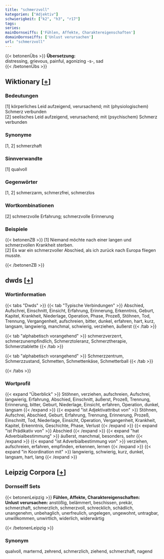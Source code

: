 ```yaml
---
title: "schmerzvoll"
kategorien: ["Adjektiv"]
schwierigkeit: ["k2", "h3", "r17"]
tags:
series:
mainDornseiffs: ['Fühlen, Affekte, Charaktereigenschaften']
domainDornseiffs: ['Unlust verursachen']
url: "schmerzvoll"
---
```


{{< betonenÜbs >}}
**Übersetzung:**  
distressing, grievous, painful, agonizing -s-, sad  
{{< /betonenÜbs >}}

## Wiktionary [[+](https://de.wiktionary.org/wiki/schmerzvoll)]

### Bedeutungen
[1] körperliches Leid aufzeigend, verursachend; mit (physiologischem) Schmerz verbunden  
[2] seelisches Leid aufzeigend, verursachend; mit (psychischem) Schmerz verbunden  

### Synonyme
[1, 2] schmerzhaft  

### Sinnverwandte
[1] qualvoll  

### Gegenwörter
[1, 2] schmerzarm, schmerzfrei, schmerzlos  

### Wortkombinationen
[2] schmerzvolle Erfahrung; schmerzvolle Erinnerung  

### Beispiele
{{< betonenZB >}}
[1] Niemand möchte nach einer langen und schmerzvollen Krankheit sterben.  
[2] Es war ein schmerzvoller Abschied, als ich zurück nach Europa fliegen musste.  

{{< /betonenZB >}}


## dwds [[+](https://www.dwds.de/wb/schmerzvoll)]

### Wortinformation
{{< tabs "Dwds" >}}
{{< tab "Typische Verbindungen" >}}
Abschied, Aufschrei, Einschnitt, Einsicht, Erfahrung, Erinnerung, Erkenntnis, Geburt, Kapitel, Krankheit, Niederlage, Operation, Phase, Prozeß, Stöhnen, Tod, Trennung, Vergangenheit, aufschreien, bitter, dunkel, erfahren, hart, kurz, langsam, langwierig, manchmal, schwierig, verziehen, äußerst
{{< /tab >}}

{{< tab "alphabetisch vorangehend" >}}
schmerzverzerrt, schmerzunempfindlich, Schmerztoleranz, Schmerztherapie, Schmerztablette
{{< /tab >}}

{{< tab "alphabetisch vorangehend" >}}
Schmerzzentrum, Schmerzzustand, Schmetten, Schmettenkäse, Schmetterball
{{< /tab >}}

{{< /tabs >}}

### Wortprofil
{{< expand "Überblick" >}} Stöhnen, verziehen, aufschreien, Aufschrei, langwierig, Erfahrung, Abschied, Einschnitt, äußerst, Prozeß, Trennung, Erinnerung, bitter, Geburt, Niederlage, Einsicht, erfahren, Operation, dunkel, langsam {{< /expand >}}
{{< expand "ist Adjektivattribut von" >}} Stöhnen, Aufschrei, Abschied, Geburt, Erfahrung, Trennung, Erinnerung, Prozeß, Einschnitt, Tod, Niederlage, Einsicht, Operation, Vergangenheit, Krankheit, Kapitel, Erkenntnis, Geschichte, Phase, Verlust {{< /expand >}}
{{< expand "ist Prädikativ von" >}} Abschied {{< /expand >}}
{{< expand "hat Adverbialbestimmung" >}} äußerst, manchmal, besonders, sehr {{< /expand >}}
{{< expand "ist Adverbialbestimmung von" >}} verziehen, aufschreien, erfahren, empfinden, erkennen, lernen {{< /expand >}}
{{< expand "in Koordination mit" >}} langwierig, schwierig, kurz, dunkel, langsam, hart, lang {{< /expand >}}

## Leipzig Corpora [[+](https://corpora.uni-leipzig.de/en/res?word=schmerzvoll&corpusId=deu_newscrawl-public_2018)]

### Dornseiff Sets
{{< betonenLeipzig >}}
**Fühlen, Affekte, Charaktereigenschaften:**  
**Unlust verursachen:** anstößig, belämmert, beschissen, prekär, schmerzhaft, schmerzlich, schmerzvoll, schrecklich, schädlich, unangenehm, unbehaglich, unerfreulich, ungelegen, ungewohnt, untragbar, unwillkommen, unwirtlich, widerlich, widerwärtig  

{{< /betonenLeipzig >}}

### Synonym
qualvoll, marternd, zehrend, schmerzlich, ziehend, schmerzhaft, nagend

